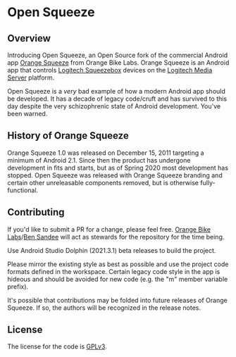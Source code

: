 # Open Squeeze

## Overview

Introducing Open Squeeze, an Open Source fork of the commercial Android
app [Orange Squeeze](https://orangebikelabs.com/products/orangesqueeze/)
from Orange Bike Labs. Orange Squeeze is an Android app that
controls [Logitech Squeezebox](https://en.wikipedia.org/wiki/Squeezebox_(network_music_player))
devices on the [Logitech Media Server](https://en.wikipedia.org/wiki/Logitech_Media_Server)
platform.

Open Squeeze is a *very* bad example of how a modern Android app should be developed. It has a
decade of legacy code/cruft and has survived to this day despite the very schizophrenic state of
Android development. You've been warned.

## History of Orange Squeeze

Orange Squeeze 1.0 was released on December 15, 2011 targeting a minimum of Android 2.1. Since then
the product has undergone development in fits and starts, but as of Spring 2020 most development has
stopped. Open Squeeze was released with Orange Squeeze branding and certain other unreleasable
components removed, but is otherwise fully-functional.

## Contributing

If you'd like to submit a PR for a change, please feel
free. [Orange Bike Labs](https://orangebikelabs.com)/[Ben Sandee](https://github.com/bensandee) will
act as stewards for the repository for the time being.

Use Android Studio Dolphin (2021.3.1) beta releases to build the project.

Please mirror the existing style as best as possible and use the project code formats defined in the
workspace. Certain legacy code style in the app is hideous and should be avoided for new code (e.g.
the "m" member variable prefix).

It's possible that contributions may be folded into future releases of Orange Squeeze. If so, the
authors will be recognized in the release notes.

## License

The license for the code is [GPLv3](https://www.gnu.org/licenses/gpl-3.0.en.html).

